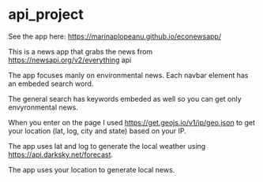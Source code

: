 # api_project

See the app here: https://marinaplopeanu.github.io/econewsapp/

This is a news app that grabs the news from https://newsapi.org/v2/everything api

The app focuses manly on environmental news. Each navbar element has an embeded search word.

The general search has keywords embeded as well so you can get only envyronmental news. 

When you enter on the page I used https://get.geojs.io/v1/ip/geo.json  to get your location (lat, log, city and state) based on your IP.

The app uses lat and log to generate the local weather using https://api.darksky.net/forecast. 

The app uses your location to generate local news. 



